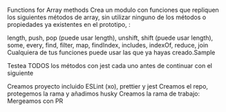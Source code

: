 Functions for Array methods
Crea un modulo con funciones que repliquen los siguientes métodos de array, sin utilizar ninguno de los métodos o propiedades ya existentes en el prototipo, :

length,
push,
pop (puede usar length),
unshift,
shift (puede usar length),
some,
every,
find,
filter,
map,
findIndex,
includes,
indexOf,
reduce,
join
Cualquiera de tus funciones puede usar las que ya hayas creado.​Sample

Testea TODOS los métodos con jest
cada uno antes de continuar con el siguiente

Creamos proyecto incluido ESLint (xo), prettier y jest
Creamos el repo, protegemos la rama y añadimos husky
Creamos la rama de trabajo:
Mergeamos con PR
